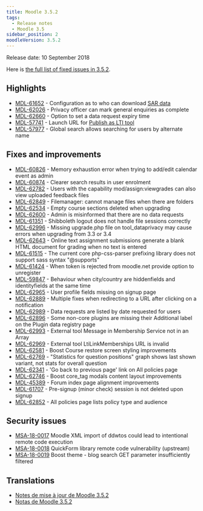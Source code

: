 ```yaml
---
title: Moodle 3.5.2
tags:
  - Release notes
  - Moodle 3.5
sidebar_position: 2
moodleVersion: 3.5.2
---
```

Release date: 10 September 2018

Here is [the full list of fixed issues in 3.5.2](https://tracker.moodle.org/secure/IssueNavigator!executeAdvanced.jspa?jqlQuery=project+%3D+mdl+AND+resolution+%3D+fixed+AND+fixVersion+in+%28%223.5.2%22%29+ORDER+BY+priority+DESC&runQuery=true&clear=true).

## Highlights

- [MDL-61652](https://tracker.moodle.org/browse/MDL-61652) - Configuration as to who can download [SAR data](https://docs.moodle.org/en/Data_privacy)
- [MDL-62026](https://tracker.moodle.org/browse/MDL-62026) - Privacy officer can mark general enquiries as complete
- [MDL-62660](https://tracker.moodle.org/browse/MDL-62660) - Option to set a data request expiry time
- [MDL-57741](https://tracker.moodle.org/browse/MDL-57741) - Launch URL for [Publish as LTI tool](https://docs.moodle.org/en/Publish_as_LTI_tool)
- [MDL-57977](https://tracker.moodle.org/browse/MDL-57977) - Global search allows searching for users by alternate name

## Fixes and improvements

- [MDL-60826](https://tracker.moodle.org/browse/MDL-60826) - Memory exhaustion error when trying to add/edit calendar event as admin
- [MDL-60874](https://tracker.moodle.org/browse/MDL-60874) - Clearer search results in user enrolment
- [MDL-62782](https://tracker.moodle.org/browse/MDL-62782) - Users with the capability mod/assign:viewgrades can also view uploaded feedback files
- [MDL-62849](https://tracker.moodle.org/browse/MDL-62849) - Filemanager: cannot manage files when there are folders
- [MDL-62534](https://tracker.moodle.org/browse/MDL-62534) - Empty course sections deleted when upgrading
- [MDL-62600](https://tracker.moodle.org/browse/MDL-62600) - Admin is misinformed that there are no data requests
- [MDL-61351](https://tracker.moodle.org/browse/MDL-61351) - Shibboleth logout does not handle file sessions correctly
- [MDL-62996](https://tracker.moodle.org/browse/MDL-62996) - Missing upgrade.php file on tool_dataprivacy may cause errors when upgrading from 3.3 or 3.4
- [MDL-62643](https://tracker.moodle.org/browse/MDL-62643) - Online text assignment submissions generate a blank HTML document for grading when no text is entered
- [MDL-61515](https://tracker.moodle.org/browse/MDL-61515) - The current core php-css-parser prefixing library does not support sass syntax "@supports"
- [MDL-61424](https://tracker.moodle.org/browse/MDL-61424) - When token is rejected from moodle.net provide option to unregister
- [MDL-59847](https://tracker.moodle.org/browse/MDL-59847) - Behaviour when city/country are hiddenfields and identityfields at the same time
- [MDL-62965](https://tracker.moodle.org/browse/MDL-62965) - User profile fields missing on signup page
- [MDL-62889](https://tracker.moodle.org/browse/MDL-62889) - Multiple fixes when redirecting to a URL after clicking on a notification
- [MDL-62989](https://tracker.moodle.org/browse/MDL-62989) - Data requests are listed by date requested for users
- [MDL-62896](https://tracker.moodle.org/browse/MDL-62896) - Some non-core plugins are missing their Additional label on the Plugin data registry page
- [MDL-62993](https://tracker.moodle.org/browse/MDL-62993) - External tool Message in Membership Service not in an Array
- [MDL-62969](https://tracker.moodle.org/browse/MDL-62969) - External tool LtiLinkMemberships URL is invalid
- [MDL-62581](https://tracker.moodle.org/browse/MDL-62581) - Boost Course restore screen styling improvements
- [MDL-62769](https://tracker.moodle.org/browse/MDL-62769) - "Statistics for question positions" graph shows last shown variant, not stats for overall question
- [MDL-62341](https://tracker.moodle.org/browse/MDL-62341) - 'Go back to previous page' link on All policies page
- [MDL-62746](https://tracker.moodle.org/browse/MDL-62746) - Boost core_tag modals content layout improvements
- [MDL-45389](https://tracker.moodle.org/browse/MDL-45389) - Forum index page alignment improvements
- [MDL-61707](https://tracker.moodle.org/browse/MDL-61707) - Pre-signup (minor check) session is not deleted upon signup
- [MDL-62852](https://tracker.moodle.org/browse/MDL-62852) - All policies page lists policy type and audience

## Security issues

- [MSA-18-0017](https://moodle.org/mod/forum/discuss.php?d=376023) Moodle XML import of ddwtos could lead to intentional remote code execution
- [MSA-18-0018](https://moodle.org/mod/forum/discuss.php?d=376024) QuickForm library remote code vulnerability (upstream)
- [MSA-18-0019](https://moodle.org/mod/forum/discuss.php?d=376025) Boost theme - blog search GET parameter insufficiently filtered

## Translations

- [Notes de mise à jour de Moodle 3.5.2](https://docs.moodle.org/fr/Notes_de_mise_à_jour_de_Moodle_3.5.2)
- [Notas de Moodle 3.5.2](https://docs.moodle.org/es/Notas_de_Moodle_3.5.2)
